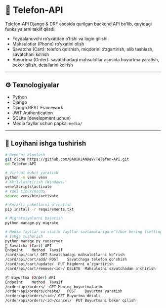 # 📱 Telefon‑API

Telefon‑API Django & DRF asosida qurilgan backend API bo‘lib, quyidagi funksiyalarni taklif qiladi:

- Foydalanuvchi ro‘yxatdan o‘tishi va login qilishi  
- Mahsulotlar (Phone) ro‘yxatini olish  
- Savatcha (Cart): telefon qo‘shish, miqdorini o‘zgartirish, olib tashlash, savatchani ko‘rish  
- Buyurtma (Order): savatchadagi mahsulotlar asosida buyurtma yaratish, bekor qilish, detallarini ko‘rish  

---

## ⚙️ Texnologiyalar

- Python  
- Django  
- Django REST Framework  
- JWT Authentication  
- SQLite (development uchun)  
- Media fayllar uchun papka: `media/`

---

## 🚀 Loyihani ishga tushirish

```bash
# Repo’ni klonlash
git clone https://github.com/BAUIRJANDeV/Telefon‑API.git
cd Telefon‑API

# Virtual muhit yaratish
python -m venv venv
# Aktivlashtirish (Windows)
venv\Scripts\activate
# Yoki Linux/macOS
source venv/bin/activate

# Kerakli paketlarni o‘rnatish
pip install -r requirements.txt

# Migratsiyalarni bajarish
python manage.py migrate

# Media fayllar va statik fayllar sozlamalariga e’tibor bering (settings.py da MEDIA_ROOT, MEDIA_URL)
# Ishga tushurish
python manage.py runserver
🛒 Savatcha (Cart) API
Endpoint	Method	Tavsif
/card/api/cart/	GET	Savatchadagi mahsulotlarni ko‘rish
/card/api/cart/add/	POST	Savatchaga telefon qo‘shish
/card/api/cart/update/	PUT	Miqdorni o‘zgartirish
/card/api/cart/remove/<id>/	DELETE	Mahsulotni savatchadan o‘chirish

📦 Buyurtma (Order) API
Endpoint	Method	Tavsif
/order/api/orders/	GET	Mening buyurtmalarim
/order/api/orders/create/	POST	Buyurtma yaratish
/order/api/orders/<id>/	GET	Buyurtma detali
/order/api/orders/<id>/cancel/	PUT	Buyurtmani bekor qilish